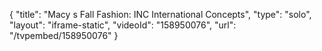 {
    "title": "Macy s Fall Fashion: INC International Concepts",
    "type": "solo",
    "layout": "iframe-static",
    "videoId": "158950076",
    "url": "\/tvpembed\/158950076"
}